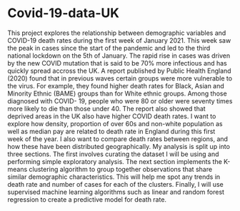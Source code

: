 # Covid-19-data-UK
This project explores the relationship between demographic variables and COVID-19 death rates during the first week of January 2021. This week saw the peak in cases since the start of the pandemic and led to the third national lockdown on the 5th of January. The rapid rise in cases was driven by the new COVID mutation that is said to be 70% more infectious and has quickly spread accross the UK. A report published by Public Health England (2020) found that in previous waves certain groups were more vulnerable to the virus. For example, they found higher death rates for Black, Asian and Minority Ethnic (BAME) groups than for White ethnic groups. Among those diagnosed with COVID- 19, people who were 80 or older were seventy times more likely to die than those under 40. The report also showed that deprived areas in the UK also have higher COVID death rates. I want to explore how density, proportion of over 60s and non-white population as well as median pay are related to death rate in England during this first week of the year. I also want to compare death rates between regions, and how these have been distributed geographically.
My analysis is split up into three sections. The first involves curating the dataset I will be using and performing simple exploratory analysis. The next section implements the K-means clustering algorithm to group together observations that share similar demographic characteristics. This will help me spot any trends in death rate and number of cases for each of the clusters. Finally, I will use supervised machine learning algorithms such as linear and random forest regression to create a predictive model for death rate.

